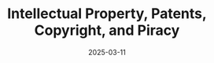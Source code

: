 ---
layout: lecture
published: true    # jekyll on to ensure lecture content is rendered
released: true    # custom variable to display link on webpage
number: 7
week: 7
date: 2025-03-11
presented_by: Josh Hug
title: Intellectual Property, Patents, Copyright, and Piracy
files:
  slides: https://docs.google.com/presentation/d/1ICwwP0iAZzUAT9ImlhlvXFxuYChNxTec4UzwsFU4Yv0/
  survey: 
    name:
    link: 
    required: 
  additional_files:
readings:
  - name: "The Dream Was Universal Access to Knowledge. The Result Was a Fiasco."
    link: "https://www.nytimes.com/2023/08/13/business/media/internet-archive-emergency-lending-library.html"
    author: "David Streitfeld"
    target:
    publisher: "The New York Times"
    year: "2023"
    type: recommended
    is_h195: false
    edpost: https://edstem.org/us/courses/73099/discussion/6331902

  - name: "The Dream Was Universal Access to Knowledge. The Result Was a Fiasco."
    link: "https://www.nytimes.com/2023/08/13/business/media/internet-archive-emergency-lending-library.html"
    author: "David Streitfeld"
    target:
    publisher: "The New York Times"
    year: "2023"
    type: recommended
    is_h195: true
    edpost: https://edstem.org/us/courses/73099/discussion/6331902

  - name: "Copycat Fashion: How Fast Fashion Giant, Shein, Continues to Steal Independent Designers' Work"
    link: "https://scholarship.law.missouri.edu/cgi/viewcontent.cgi?article=1209&context=betr"
    author: "Rachel L. Gardner"
    target:
    publisher: "Business, Entrepreneurship & Tax Law Review"
    year: "2024"
    type: recommended
    is_h195: false
    edpost: https://edstem.org/us/courses/73099/discussion/6331908

  - name: "Copycat Fashion: How Fast Fashion Giant, Shein, Continues to Steal Independent Designers' Work"
    link: "https://scholarship.law.missouri.edu/cgi/viewcontent.cgi?article=1209&context=betr"
    author: "Rachel L. Gardner"
    target:
    publisher: "Business, Entrepreneurship & Tax Law Review"
    year: "2024"
    type: recommended
    is_h195: true
    edpost: https://edstem.org/us/courses/73099/discussion/6331908

  - name: "The Patent, Used as a Sword"
    link: "https://www.nytimes.com/2012/10/08/technology/patent-wars-among-tech-giants-can-stifle-competition.html"
    author: "Charles Duhigg and Steve Lohr"
    target:
    publisher: "The New York Times"
    year: "2012"
    type: recommended
    is_h195: false
    edpost: https://edstem.org/us/courses/73099/discussion/6331913

  - name: "The Patent, Used as a Sword"
    link: "https://www.nytimes.com/2012/10/08/technology/patent-wars-among-tech-giants-can-stifle-competition.html"
    author: "Charles Duhigg and Steve Lohr"
    target:
    publisher: "The New York Times"
    year: "2012"
    type: recommended
    is_h195: true
    edpost: https://edstem.org/us/courses/73099/discussion/6331913

  - name: "Meet the Lawyer Leading the Human Resistance Against AI"
    link: "https://drive.google.com/file/d/1ooV36QRNrKUzdeotEkJEa575m0KQoUyx/view?usp=drive_link"
    author: "Kate Knibbs"
    target:
    publisher: "Wired"
    year: "2023"
    type: optional
    is_h195: false
    edpost: https://edstem.org/us/courses/73099/discussion/6331917

  - name: "Meet the Lawyer Leading the Human Resistance Against AI"
    link: "https://drive.google.com/file/d/1ooV36QRNrKUzdeotEkJEa575m0KQoUyx/view?usp=drive_link"
    author: "Kate Knibbs"
    target:
    publisher: "Wired"
    year: "2023"
    type: recommended
    is_h195: true
    edpost: https://edstem.org/us/courses/73099/discussion/6331917

  - name: "U2: How Negativland Exposed U2's Hypocrisy"
    link: "https://www.youtube.com/watch?v=yy11T6Ri0hk"
    author: "Rock N' Roll True Stories"
    target:
    publisher: "YouTube"
    year: "2020"
    type: optional
    is_h195: false
    edpost: https://edstem.org/us/courses/73099/discussion/6331925

  - name: "U2: How Negativland Exposed U2's Hypocrisy"
    link: "https://www.youtube.com/watch?v=yy11T6Ri0hk"
    author: "Rock N' Roll True Stories"
    target:
    publisher: "YouTube"
    year: "2020"
    type: optional
    is_h195: true
    edpost: https://edstem.org/us/courses/73099/discussion/6331925

  - name: "Patents"
    link: "https://www.eff.org/issues/patents"
    author:
    target:
    publisher: "Electronic Frontier Foundation"
    year: "2024"
    type: optional
    is_h195: false
    edpost:

  - name: "Patents"
    link: "https://www.eff.org/issues/patents"
    author:
    target:
    publisher: "Electronic Frontier Foundation"
    year: "2024"
    type: optional
    is_h195: true
    edpost:

--- 